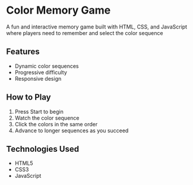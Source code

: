 # Color Memory Game

A fun and interactive memory game built with HTML, CSS, and JavaScript where players need to remember and select the color sequence

## Features

- Dynamic color sequences
- Progressive difficulty
- Responsive design

## How to Play

1. Press Start to begin
2. Watch the color sequence
3. Click the colors in the same order
4. Advance to longer sequences as you succeed

## Technologies Used

- HTML5
- CSS3
- JavaScript